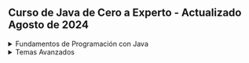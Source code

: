 ## Curso de Java de Cero a Experto - Actualizado Agosto de 2024

<details>
    <summary>Fundamentos de Programación con Java</summary>

### [Fundamentos de Programación con Java]()
<details>
    <summary>Sección 1: Bienvenidos a la Universidad Java</summary>

### [Sección 1: Bienvenidos a la Universidad Java](Seccion01-Bienvenidos-a-la-Universidad-Java)

</details>

<details>
    <summary>Sección 2: Intducción a Java</summary>

### [Sección 2: Intducción a Java](Seccion02-Introduccion-a-Java)
* Introducción a java
* Que es JDK
* Instalación de JDK
* Que es un IDE
* Instalación de Intellij IDEA
* Hola Mundo con Java
* Ejemplo Hola Mundo
* [Reto - Presentate con Java ](Seccion02-Introduccion-a-Java/V09_Reto_Presentate_con_Java/Resolucion_Reto_presentate_Con_Java/src/Presentate.java)
* [Solución - presentate con Java - Presentate en Java ](Seccion02-Introduccion-a-Java/V10_Solucion_Presentate_con_Java/Docs/01-09-00-Solucion-Presentate-UJ.java)
* Instalación de Apache NetBeans
* Solución Hola Mundo con NetBeans
</details>

<details>
    <summary>Sección 3: Variables en Java</summary>

### [Sección 3: Variables en Java](Seccion03-Variables-en-Java)
* Variables en Java
* Ejemplo de Variables en Java
* Manejo de Memoria en Java
* Ejemplo Detalle Libro
* [Reto - Detalle de una Persona](Seccion03-Variables-en-Java/V17_Reto_Detalles_de_una_Persona/src/DetallePersona.java)
* [Solucón - Detalle de una Persona](Seccion03-Variables-en-Java/V18_Solucion_Detalle_de_una_Persona/src/DetallePersona.java)
* Tipos de Datos en Java - Parte 1
* Tipos de Datos en Java - Parte 2
* Reglas de Nombre de Variables en Java
* Ejemplo de Reglas de Nombres de Variables
* [Reto - Detalle de un Producto de una Tienda en Linea](Seccion03-Variables-en-Java/V23_Reto_Detalle_de_un_Producto_de_una_Tienda_en_Linea/src/DetalleProducto.java)
* [Solución Detalle de un Producto de una Tienda en Línea](Seccion03-Variables-en-Java/V24_Solucion_Detalle_de_un_producto_de_una_tienda_en_Linea/src/TiendaLinea.java)
* Tipo VAR en Java
* Ejemplo variables de tipo Var
* Concatenación de cadenas en Java
* Constantes en Java
* [Reto Reserva de Hoteles ](Seccion03-Variables-en-Java/V29_Reserva_de_Hoteles/src/ReservaHotel.java)
* [Solución - Reserva Hotel ](Seccion03-Variables-en-Java/V30_Solucion_Reserva_hoteles/src/ReservaHoteles.java)
</details>

<details>
    <summary>Sección 4: Manejo de Cadenas en Java</summary>

### [Sección 4: Manejo de Cadenas en Java](Seccion04-Manejo-de-cadenas-en-Java)
* Menejo de Cadenas en java
* Ejemplo de Cadenas en Java
* Manejo de Indices
* Inmutabilidad de Cadenas en Java
* Comparación de Cadenas en Java
* Métodos de Cadenas en Java
* Subcadenas en Java
* Busqueda de Subcadenas
* Reemplazar Subcadenas en Java
* Más Concatenación de Cadenas en Java
* Carácteres Especiales en Java
* [Reto Generador de Email ](Seccion04-Manejo-de-cadenas-en-Java/V42_Reto_Generador_de_Emails/src/GeneradorEmail.java)
* [Solución - Generador de Emails ](Seccion04-Manejo-de-cadenas-en-Java/V43_Solucion_Generador_de_Emails/src/GeneradroEmails.java)

</details>

<details>
    <summary>Sección 5: Entrada de datos por consola en Java</summary>

### [Sección 5: Entrada de datos por consola en Java](Seccion05-Entrada-de-datos-por-consola-en-java)
* Clase Scanner y Entrada de Datos
* Leer Tipo de datos en Java
* Conversión Tipos de Datos por Consola
* Ejemplo - Sistema de Empleados
* [Reto - Proyecto Recetas de Cocina](Seccion05-Entrada-de-datos-por-consola-en-java/V48_Reto_Proyecto_Recetas_de_Cocina/src/RecetasCocina.java)
* [Solución - Proyecto Recestas de Cocina ](Seccion05-Entrada-de-datos-por-consola-en-java/V49_Solucion_Proyecto_Recetas_de_Cocina/src/RecetasCocina.java)
* Números Aleatorios - clase Random en Java
* Formateo de Cadenas en Java
* Formateo de Cadenas parte 2
* [Reto - Generador de ID Único ](Seccion05-Entrada-de-datos-por-consola-en-java/V53_Reto_Generador_de_ID_Unico/src/GeneradorIDUnico.java)
* [Solución - Generador de ID Único ](Seccion05-Entrada-de-datos-por-consola-en-java/V54_Solucion_Generador_de_ID_Unico/src/GeneradorIdUnico.java)

</details>

<details>
    <summary>Sección 6: Operadores en Java</summary>

### [Sección 6: Operadores en Java](Seccion06-Operadores-en-java)
* Operadores en Java
* Operadores Aritméticos en Java
* Operadores Unarios en Java
* Operadores de Asignación Simple y Compuestos en Java
* Operadores de Comparación
* Operadores Lógico AND en Java
* Operador Lógico OR en Java 
* Operador Lógico NOT en Java
* [Ejemplo Determinar si un Valor esta dentro de Rango ](Seccion06-Operadores-en-java/V63_Ejemplo_Determinar_si_un_Valor_esta_dentro_de_Rango/src/ValorDentroRango.java)
* [Ejemplo Tienda con Descuento VIP ](Seccion06-Operadores-en-java/V64_Ejemplo_Tienda_con_Descuento_VIP/src/SistemaDescuentosVip.java)
* [Ejemplo Préstamo de Libros ](Seccion06-Operadores-en-java/V65_Ejemplo_Prestamo_de_Libros/src/SistemaPrestamoLibros.java)
* [Ejemplo Valro Fuera de Rango ](Seccion06-Operadores-en-java/V66_Ejemplo_Valor_Fuera_de_Rango/src/RangoVariable.java)
* [Ejemplo - Ticket de Venta ](Seccion06-Operadores-en-java/V67_Ejemplo_Ticket_de_Venta/src/TicketVenta.java)
* [Ejemplo - Ticket de venta Con Descuento ](Seccion06-Operadores-en-java/V68_Ejemplo_Ticket_de_Venta_con_Descuento/src/TicketVenta.java)
* [Reto - Sistema de Autenticación ](Seccion06-Operadores-en-java/V69_Reto_Sistema_de_Autenticacion/src/SistemaAutenticacion.java)
* [Solución - Sistema de Auytenticación ](Seccion06-Operadores-en-java/V70_Solucion_Sistema_de_Autentificacion/src/SistemaAutentificacion.java)
* [Reto - Calcular el Área de un Rectángulo](Seccion06-Operadores-en-java/V71_Reto_Calculo_del_Area_de_un_Rectangulo/src/CalculoRectangulo.java)
* [Solución Cálculo del Área de un Rectángulo ](Seccion06-Operadores-en-java/V72_Solucion_Calculo_del_Area_de_un_Rectangulo/src/CalculoAreaRectangulo.java)
* Precedencia de Operadores en Java

</details>

<details>
    <summary>Sección 7: Sentencias de Decisión en Java</summary>

### [Sección 7: Sentencias de Decisión en Java](Seccion07-Sentencias-de-Decision-en-java)
* Sentencias de Control en Java
* Diagrama de flujo
* Sentencia IF en Java
* Sentencia IF ELSE en java
* Sentencia IF ELSEIF ELSE en Java
* [Ejecución Paso a Paso (Modo Debug)](https://www.udemy.com/course/universidad-java-especialista-en-java-desde-cero-a-master/learn/lecture/44838447#overview)
* [Ejemplo Valor Positivo](Seccion07-Sentencias-de-Decision-en-java/V80_Ejemplo_Valor_Positivo/src/ValorPositivo.java)
* [Reto - Tienda en línea con descuento](Seccion07-Sentencias-de-Decision-en-java/V81_Reto_Tienda_en_Linea_con_Descuento/src/TiendaEnLinea.java)
* [Solución - Tiende en Línea con Descuento ](Seccion07-Sentencias-de-Decision-en-java/V82_Solucion_Tienda_en_Linea_con_Descuento/src/TiendaEnLinea.java)
* [Ejemplo Sistema Bancario ](Seccion07-Sentencias-de-Decision-en-java/V83_Ejemplo_Sistema_Bancario/src/SistemaBancario.java)
* [Ejemplo - Casa de los Espejos ](Seccion07-Sentencias-de-Decision-en-java/V84_Ejemplo_Casa_de_los_Espejos/src/CasaDeLosEspejos.java)
* Operador Ternario en Java
* [Aplicación Salud y Firness ](Seccion07-Sentencias-de-Decision-en-java/V86_Aplicacion_Salud_y_Fitness/src/SaludYFitness.java)
* [Reto - Sistema de Reserva de Hotel ](Seccion07-Sentencias-de-Decision-en-java/V87_Reto_Sistema_de_Reserva_de_Hotel/src/SistemaReservaHotel.java)
* [Solución - Sistema de Reserva de Hotal ](Seccion07-Sentencias-de-Decision-en-java/V88_Solucion_Sistema_de_Reserva_de_Hotel/src/SistemaReservaHotel.java)
* [Reto - Mayor de dos Números ](Seccion07-Sentencias-de-Decision-en-java/V89_Mayor_de_dos_Numeros/src/NumeroMayor.java)
* [Solución - El Mayor de dos números ](Seccion07-Sentencias-de-Decision-en-java/V90_Solucion_Mayor_de_dos_Numeros/src/MayorDeDosNumeros.java)
* [Reto - Estación del año ](Seccion07-Sentencias-de-Decision-en-java/V91_Reto_Estacion_del_Anio/src/EstacionDelAnio.java)
* [Solución - Estación del año ](Seccion07-Sentencias-de-Decision-en-java/V92_Solucion_Estacion_del_Anio/src/EstacionAnio.java)
* Sentencia Switch en Java
* [Ejemplo día de la semana con Switch ](Seccion07-Sentencias-de-Decision-en-java/V94_Ejemplo_dia_de_la_Semana_con_Switch/src/DiaSeamana.java)
* [Día de la semana con Switch Mejorado ](Seccion07-Sentencias-de-Decision-en-java/V95_Dia_de_la_Semana_con_Switch_Mejorado/src/DiaSemana.java)
* [Reto - Estación del año con Switch mejorado ](Seccion07-Sentencias-de-Decision-en-java/V96_Estacion_del_Anio_con_Switch_mejorado/src/EstacionDelAnioMejorado.java)
* [Reto - Sistema de Calificaciones ](Seccion07-Sentencias-de-Decision-en-java/V97_Reto_Sistema_de_Calificaciones/src/SistemaCalificaciones.java)
* [Solución Sistema de Calificaciones ](Seccion07-Sentencias-de-Decision-en-java/V98_Solucion_Sistema_de_Calificaciones/src/SistemaCalificaciones.java)
* [Reto - Sisema de Envios ](Seccion07-Sentencias-de-Decision-en-java/V99_Reto_Sistema_de_envios/src/SistemaEnvios.java)
* [Solucion - Sistema de envio ](Seccion07-Sentencias-de-Decision-en-java/V100_Solucion_Sistema_de_Envios/src/SistemaEnvios.java)
* [Reto - Sistema de Autenticación ](Seccion07-Sentencias-de-Decision-en-java/V101_Reto_Sistema_de_Autenticacion/src/SistemaAutenticacion.java)
* [Solución - Sistema de Autenticación ](Seccion07-Sentencias-de-Decision-en-java/V102_Solucion_Sistema_de_Autenticacion/src/SistemaAutenticacion.java)

</details>

<details>
    <summary>Sección 8: Ciclos en Java</summary>

### [Sección 8: Ciclos en Java](Seccion08-Ciclos-en-java)
* Ciclos en Java
* Ejercicio Ciclo While en Java
* Ejecución paso a paso
* [Ejemplo - Números Pares Ciclo While](Seccion08-Ciclos-en-java/V106_Ejemplo_Numeros_Pares_Ciclo_While/src/NumerosParesConWhile.java)
* Ciclo Do While en java
* [Ejemplo Numeros Inversos con Ciclo Do While](Seccion08-Ciclos-en-java/V108_Numeros_Inversos_con_Ciclo_Do_While/src/NumerosInversosConDoWhile.java)
* [Reto - Números impares](Seccion08-Ciclos-en-java/V109_Reto_Numeros_Impares/src/NumerosImpares.java)
* Ciclo For en java
* [Ciclo For en Java](Seccion08-Ciclos-en-java/V111_Ejemplo_Ciclo_For_en_java/src/CicloFor.java)
* [Ejemplo Números Pares con Ciclo For](Seccion08-Ciclos-en-java/V112_Ejemplo_Numeros_Pares_con_Ciclo_For/src/NumerosParesCicloFor.java)
* [Ejemplo - Suma Acumulativa](Seccion08-Ciclos-en-java/V113_Ejemplo_Suma_Acumulativa/src)
* [Reto Manú Iterativo con Java](Seccion08-Ciclos-en-java/V114_Menu_Iterativo_con_Java/src/SistemaAdministracionCuentas.java)
* [Solución Menú Iterativo con Java](Seccion08-Ciclos-en-java/V114_Menu_Iterativo_con_Java/src/SistemaAdministrativoCuentaSolucion.java)
* [Reto - Cajero Automatico](Seccion08-Ciclos-en-java/V115_Reto_Cajero_Automatico/src/RetoCajeroAutomatico.java)
* [Solución Cajero Autmotaico](Seccion08-Ciclos-en-java/V116_Solucion_Cajero_Automatico/src/CajeroAutomatico.java)
* [Reto - Calculadora en Java ](Seccion08-Ciclos-en-java/V117_Reto_Calculadora_en_Java/src/Calculadora.java)
* [Solución - Calculadora en Java](Seccion08-Ciclos-en-java/V118_Solucion_Calculadora_en_Java/src/SolucionCalculadora.java)
* [Reto - Validación de Password](Seccion08-Ciclos-en-java/V119_Reto_Validacion_de_Password/src/RetoValidacionPassword.java)
* [Solución - Validación de password](Seccion08-Ciclos-en-java/V120_Solucion_Validacion_de_password/src/SolucionValidarPassword.java)
* [Reto - Juego de Adivinanza](Seccion08-Ciclos-en-java/V121_Reto_Juego_de_Adivinanza/src/RetoJuegoAdivinanza.java)
* [Solución - Reto juego de Adivinanzas](Seccion08-Ciclos-en-java/V122_Solucion_Reto_Juego_de_Adivinanza/src/JuegoAdivinanza.java)
* [Ejemplo - Dibujar Triangulo de ateriscos](Seccion08-Ciclos-en-java/V123_Ejemplo_dibujar_Rectangulo/src/DibujaTriangulo.java)

</details>

<details>
    <summary>Sección 9: Arreglos en Java</summary>

### [Sección 9: Arreglos en Java](Seccion09-Arreglos-en-java)
* Arreglos en Java
* Declarar e inicializar Arreglo 
* Modificar Valores de un Arreglo
* Lectura de Valores de un Arreglo
* Sintaxis Simplificada de Arreglos
* Iterar un Arreglo en Java
* Introducir Valores a un Arreglo en 
* [Reto - Promedio de Calificaciones](Seccion09-Arreglos-en-java/V132_Reto_Promedio_de_Calificaciones/src/RetoPromedioCalificaciones.java)
* [Solución - Promedio de Calificaciones](Seccion09-Arreglos-en-java/V133_Solucion_Promedio_de_Calificaciones/src/PromedioCalificaciones.java)

</details>

<details>
    <summary>Seccion 10: Matrices en Java</summary>

### [Seccion 10: Matrices en Java](Seccion10-Matrices-en-Java)
* Que es una Matriz
* Ejemplos
* Recorrer una Matriz 
* Sintaxis simplificada
* [Introducir datos de manera dinámica en una Matriz en Java](Seccion10-Matrices-en-Java/V138_Introducir_Datos_en_una_Matriz_en_Java/src/Matrices.java)
* [Reto - Suma Diagonal de una Matriz](Seccion10-Matrices-en-Java/V139_Reto_Suma_Diagonal_de_una_matriz/src/RetoSumaDiagonal.java)
* [Solución - Suma Diagonal de una matriz](Seccion10-Matrices-en-Java/V140_Solucion_Suma_Diagonal_de_una_Matriz/src/DiagonalMatriz.java)

</details>

<details>
    <summary>Sección 11: Funciones en Java</summary>

### [Sección 11: Funciones en Java](Seccion11-Funciones-en-Java)
* Funciones en Java
* Ejemplo de funciones
* [Ejemplo Función sumar](Seccion11-Funciones-en-Java/V143_Ejemplo_Funcion_Sumar/src/FuncionSumar.java)
* [Ejemplo Función esPar](Seccion11-Funciones-en-Java/V144_Ejemplo_funcion_esPar/src/FuncionEsPar.java)
* Funcion Recursiva
* [Ejemplo Funciones Recursivas](Seccion11-Funciones-en-Java/V146_Ejemplo_Funciones_Recursivas/src/FuncionRecursiva.java)

</details>

<details>
    <summary>Sección 12: Clases y Objetos en Java (POO)</summary>

### [Sección 12: Clases y Objetos en Java (POO)](Seccion12-Clases-y-Objetos-en-Java)
* Clases y Objetos en Java
* Creación Clase Persona en Java
* Creación Objeto de tipo Persona
* Clase Arítmetica
* Constructores
* Sobrecarga de constructores
* Operador This
* Paquetes
* Encapsulamiento
* [Ejemplo de Encapsulamiento en java](Seccion12-Clases-y-Objetos-en-Java/V156_Ejemplo_de_Encapsulamiento_en_Java/src)
* [Solución - Encapsulamiento Clase Persona](Seccion12-Clases-y-Objetos-en-Java/V158_Solucion_Encapsulamiento_Clase_Persona/src/)
* Herencia
* Explicación Herencia parte I - Protected (Creación de Clase padre y Clase Hija)
* Explicación Herencia parte II (Creación de los Objetos de la SuperClase y la SubClase)
* Sobreescritura
* Sobreescritura Palabra Super
* Polimorfismo
* [Ejemplo Polimorfismo en Java + Modificadores de acceso](Seccion12-Clases-y-Objetos-en-Java/V165_Ejemplo_Polimorfismo_en_Java/src)
* Clase Object - El padre de todas las Clases
* Método toString()
* Contexto Estático y Dinámico - Concepto de variable Estática.
* [Ejemplo contador de Objetos del tipo Persona](Seccion12-Clases-y-Objetos-en-Java/V169_Ejemplo_Contador_de_Objetos_Persona/src/persona/Persona.java)
* [Ejemplo ID Único en Java](Seccion12-Clases-y-Objetos-en-Java/V170_Ejemplo_ID_Unico_en_Java/src/persona)
* Método estático
* Proyecto Sistema de Ventas
* [Creación Clase Producto y PruebaVentas - Sistema de Ventas](Seccion12-Clases-y-Objetos-en-Java/V173_Creacion_Clase_Producto/src/ventas/Producto.java)
* [Creacion Clase Orden Parte I](Seccion12-Clases-y-Objetos-en-Java/V174_Creacion_Clase_Orden_Parte_I/src/ventas)
* [Creacion Clase Orden Parte II](Seccion12-Clases-y-Objetos-en-Java/V175_Creacion_Clase_Orden_Parte_II/src/ventas)
* [Proyecto Sistema de Ventas finalizado](Seccion12-Clases-y-Objetos-en-Java/V176_Creacion_Clase_Prueba_de_Ventas/src/ventas)
</details>

</details>
<details>
    <summary>Temas Avanzados</summary>

### [Temas Avanzados]()
<details>
    <summary>Sección 13: Temas Avanzados</summary>
    
### [Sección 13: Temas Avanzados](Seccion13-Temas-Avanzados-de-Java)
* Argumentos Variables en Java
* Ciclo ForEach
* Clases Abstractas
* Interfaces
* JavaBeans
* Manejo de Excepciones
* Menejo de Excepciontes, Try Catch y Finaly
* Colecciones
* Listas
* Definir el tipo de dato que almacena la List
* Funciones Lambda
* Métodos de Referencia para imprimir Listas
* Sets
* Mapas
* [Planteo Proyecto de Maquina de Snack](Seccion13-Temas-Avanzados-de-Java/V197_Maquina_de_Snack_Parte_IV/src/maquina_snacks)
    - Clase común
    - Clase Static
    - Captura de errores
    - Bucles, condicionales
    - Ingreso de datos por consola
</details>

<details>
    <summary>Sección 14: Manejos de Archivos en Java</summary>

### [Sección 14: Manejo de Archivos en Java](Seccion14-Manejo-de-Archivos-en-Java)
* Crear un archivo
* Leer un archivo linea a linea
* Leer todas las lineas de una sola vez
* Escribir a un archivo
* Creación de Capas en la App Maquina de Snacks
* Creando la la Interface de Servicios.
* Creación servicios Snacks con Manejo de Archivos
* Agregar Snacks Iniciales al Archivo TXT
* Escribir nuevos Snacks al arhivo TXT
* Leer los Snacks del archivo
* Mostrar los Snacks desde el Archivo TXT
</details>
<details>
    <summary>Sección 15: Conexión a Base de Datos con Java JDBC y MySql</summary>

### [Sección 15: Conexión a Base de Datos con Java JDBC y MySql](Seccion15-conexion-a-Base-de-Datos-con-JavaJDBC-y-MySql)
* Introducción    
* Domostración de App. Zona Fit a desarrollar
* Instalación de MySql
* Creando la Tabla Cliente
* CRUD - CREATE y READ
* CRUD - UPDATE Y DELETE
* Agregar dependencias MySql a la App
* Clase de Conexión a la Base de Datos
* Clase de dominio
* Patrón DAO (Data Access Object)
* IClienteDAO y ClienteDAO(Cliente)

</details>